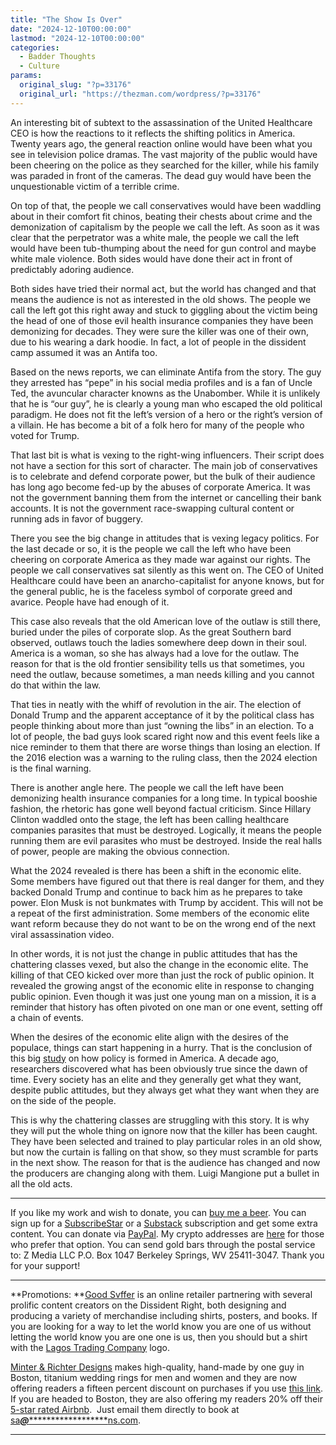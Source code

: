 ```yaml
---
title: "The Show Is Over"
date: "2024-12-10T00:00:00"
lastmod: "2024-12-10T00:00:00"
categories:
  - Badder Thoughts
  - Culture
params:
  original_slug: "?p=33176"
  original_url: "https://thezman.com/wordpress/?p=33176"
---
```


An interesting bit of subtext to the assassination of the United
Healthcare CEO is how the reactions to it reflects the shifting politics
in America. Twenty years ago, the general reaction online would have
been what you see in television police dramas. The vast majority of the
public would have been cheering on the police as they searched for the
killer, while his family was paraded in front of the cameras. The dead
guy would have been the unquestionable victim of a terrible crime.

On top of that, the people we call conservatives would have been
waddling about in their comfort fit chinos, beating their chests about
crime and the demonization of capitalism by the people we call the left.
As soon as it was clear that the perpetrator was a white male, the
people we call the left would have been tub-thumping about the need for
gun control and maybe white male violence. Both sides would have done
their act in front of predictably adoring audience.

Both sides have tried their normal act, but the world has changed and
that means the audience is not as interested in the old shows. The
people we call the left got this right away and stuck to giggling about
the victim being the head of one of those evil health insurance
companies they have been demonizing for decades. They were sure the
killer was one of their own, due to his wearing a dark hoodie. In fact,
a lot of people in the dissident camp assumed it was an Antifa too.

Based on the news reports, we can eliminate Antifa from the story. The
guy they arrested has “pepe” in his social media profiles and is a fan
of Uncle Ted, the avuncular character knowns as the Unabomber. While it
is unlikely that he is “our guy”, he is clearly a young man who escaped
the old political paradigm. He does not fit the left’s version of a hero
or the right’s version of a villain. He has become a bit of a folk hero
for many of the people who voted for Trump.

That last bit is what is vexing to the right-wing influencers. Their
script does not have a section for this sort of character. The main job
of conservatives is to celebrate and defend corporate power, but the
bulk of their audience has long ago become fed-up by the abuses of
corporate America. It was not the government banning them from the
internet or cancelling their bank accounts. It is not the government
race-swapping cultural content or running ads in favor of buggery.

There you see the big change in attitudes that is vexing legacy
politics. For the last decade or so, it is the people we call the left
who have been cheering on corporate America as they made war against our
rights. The people we call conservatives sat silently as this went on.
The CEO of United Healthcare could have been an anarcho-capitalist for
anyone knows, but for the general public, he is the faceless symbol of
corporate greed and avarice. People have had enough of it.

This case also reveals that the old American love of the outlaw is still
there, buried under the piles of corporate slop. As the great Southern
bard observed, outlaws touch the ladies somewhere deep down in their
soul. America is a woman, so she has always had a love for the outlaw.
The reason for that is the old frontier sensibility tells us that
sometimes, you need the outlaw, because sometimes, a man needs killing
and you cannot do that within the law.

That ties in neatly with the whiff of revolution in the air. The
election of Donald Trump and the apparent acceptance of it by the
political class has people thinking about more than just “owning the
libs” in an election. To a lot of people, the bad guys look scared right
now and this event feels like a nice reminder to them that there are
worse things than losing an election. If the 2016 election was a warning
to the ruling class, then the 2024 election is the final warning.

There is another angle here. The people we call the left have been
demonizing health insurance companies for a long time. In typical
booshie fashion, the rhetoric has gone well beyond factual criticism.
Since Hillary Clinton waddled onto the stage, the left has been calling
healthcare companies parasites that must be destroyed. Logically, it
means the people running them are evil parasites who must be destroyed.
Inside the real halls of power, people are making the obvious
connection.

What the 2024 revealed is there has been a shift in the economic elite.
Some members have figured out that there is real danger for them, and
they backed Donald Trump and continue to back him as he prepares to take
power. Elon Musk is not bunkmates with Trump by accident. This will not
be a repeat of the first administration. Some members of the economic
elite want reform because they do not want to be on the wrong end of the
next viral assassination video.

In other words, it is not just the change in public attitudes that has
the chattering classes vexed, but also the change in the economic elite.
The killing of that CEO kicked over more than just the rock of public
opinion. It revealed the growing angst of the economic elite in response
to changing public opinion. Even though it was just one young man on a
mission, it is a reminder that history has often pivoted on one man or
one event, setting off a chain of events.

When the desires of the economic elite align with the desires of the
populace, things can start happening in a hurry. That is the conclusion
of this big <a
href="https://www.cambridge.org/core/journals/perspectives-on-politics/article/testing-theories-of-american-politics-elites-interest-groups-and-average-citizens/62327F513959D0A304D4893B382B992B"
rel="noopener" target="_blank">study</a> on how policy is formed in
America. A decade ago, researchers discovered what has been obviously
true since the dawn of time. Every society has an elite and they
generally get what they want, despite public attitudes, but they always
get what they want when they are on the side of the people.

This is why the chattering classes are struggling with this story. It is
why they will put the whole thing on ignore now that the killer has been
caught. They have been selected and trained to play particular roles in
an old show, but now the curtain is falling on that show, so they must
scramble for parts in the next show. The reason for that is the audience
has changed and now the producers are changing along with them. Luigi
Mangione put a bullet in all the old acts.

------------------------------------------------------------------------

If you like my work and wish to donate, you can
<a href="https://www.buymeacoffee.com/mujolulu" rel="noopener"
target="_blank">buy me a beer</a>. You can sign up for a
<a href="https://www.subscribestar.com/the-z-blog" rel="noopener"
target="_blank">SubscribeStar</a> or a
<a href="https://thedissident.substack.com/" rel="noopener"
target="_blank">Substack</a> subscription and get some extra content.
You can donate via <a
href="https://www.paypal.com/donate/?cmd=_s-xclick&amp;hosted_button_id=UDAS2Q8JYA6CN&amp;source=url"
rel="noopener" target="_blank">PayPal</a>. My crypto addresses are
<a href="https://thezman.com/wordpress/?page_id=22713" rel="noopener"
target="_blank">here</a> for those who prefer that option. You can send
gold bars through the postal service to: Z Media LLC P.O. Box 1047
Berkeley Springs, WV 25411-3047. Thank you for your support!

------------------------------------------------------------------------

**Promotions: **<a href="https://goodsvffer.com/" rel="noopener" target="_blank">Good
Svffer</a> is an online retailer partnering with several prolific
content creators on the Dissident Right, both designing and producing a
variety of merchandise including shirts, posters, and books. If you are
looking for a way to let the world know you are one of us without
letting the world know you are one one is us, then you should but a
shirt with the
<a href="https://goodsvffer.com/products/lagos-trading-company"
rel="noopener" target="_blank">Lagos Trading Company</a> logo.

<a href="https://www.minterandrichterdesigns.com/"
rel="noreferrer nofollow noopener" target="_blank">Minter &amp; Richter
Designs</a> makes high-quality, hand-made by one guy in Boston, titanium
wedding rings for men and women and they are now offering readers a
fifteen percent discount on purchases if you use
<a href="https://www.minterandrichterdesigns.com/discount/ZMAN"
rel="noreferrer nofollow noopener" target="_blank">this link</a>.
<span class="highlight"><span class="colour"><span class="font"><span class="size">If
you are headed to Boston, they are also offering my readers 20% off
their <a
href="https://www.airbnb.com/users/7988017/listings?user_id=7988017&amp;s=3"
rel="noopener noreferrer" target="_blank">5-star rated Airbnb</a>.  Just
email them directly to book at
<a href="mailto:sa***@*********************ns.com"
data-original-string="6+xI/IW6kVJCTXqewwJOgQ==cb7ZwOmimjXXSWZvobxvHQlgaHgal3vuGoSoUOsuk8jkJ/s77CDIqa+uCHHCKgD42Cu"><span
class="apbct-email-encoder"
data-original-string="OkiJX0Xv1oB1qGCGdKyiPQ==cb7byulzuYyF0wiKRuSH9AJYt7AcpATFK2cskuOXB8Sas5UE4fiBYNkBoAYYhKfjMPh"
title="This contact has been encoded by Anti-Spam by CleanTalk. Click to decode. To finish the decoding make sure that JavaScript is enabled in your browser.">sa<span
class="apbct-blur">***</span>@<span
class="apbct-blur">*********************</span>ns.com</span></a>.</span></span></span></span>

------------------------------------------------------------------------

